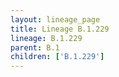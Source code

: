 ```yaml
---
layout: lineage_page
title: Lineage B.1.229
lineage: B.1.229
parent: B.1
children: ['B.1.229']
---
```

